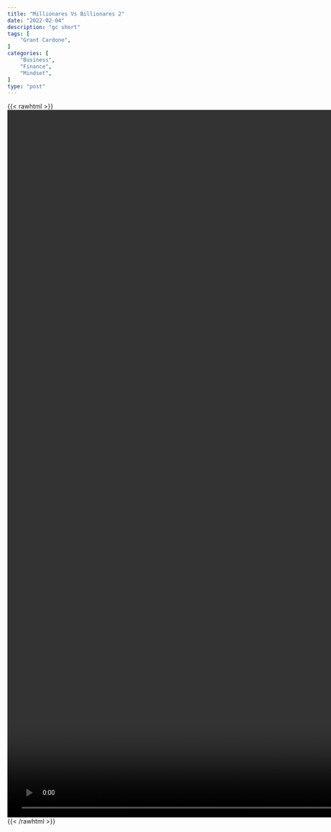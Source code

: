 ```yaml
---
title: "Millionares Vs Billionares 2"
date: "2022-02-04"
description: "gc short"
tags: [
    "Grant Cardone",
]
categories: [
    "Business",
    "Finance",
    "Mindset",
]
type: "post"
---
```

{{< rawhtml >}}
    <video style="height:40vh;width:auto" overflow="hidden" controls>
        <source src="https://clips.dev00ps.com/Grant_ardone/Grant_ardone_On_The_Big_%EF%BF%BCDifference_Between_a_Millionaires_and_Billionaires%F0%9F%A4%AF.mp4" type="video/mp4"> 
    </video>
{{< /rawhtml >}}